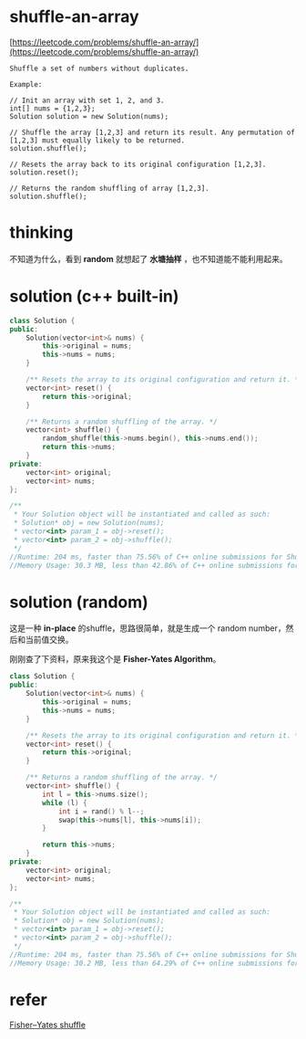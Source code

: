 # shuffle-an-array

[https://leetcode.com/problems/shuffle-an-array/](https://leetcode.com/problems/shuffle-an-array/)

```
Shuffle a set of numbers without duplicates.

Example:

// Init an array with set 1, 2, and 3.
int[] nums = {1,2,3};
Solution solution = new Solution(nums);

// Shuffle the array [1,2,3] and return its result. Any permutation of [1,2,3] must equally likely to be returned.
solution.shuffle();

// Resets the array back to its original configuration [1,2,3].
solution.reset();

// Returns the random shuffling of array [1,2,3].
solution.shuffle();
```

# thinking

不知道为什么，看到 **random** 就想起了 **水塘抽样** ，也不知道能不能利用起来。


# solution (c++ built-in)

```c++
class Solution {
public:
    Solution(vector<int>& nums) {
        this->original = nums;
        this->nums = nums;
    }

    /** Resets the array to its original configuration and return it. */
    vector<int> reset() {
        return this->original;
    }

    /** Returns a random shuffling of the array. */
    vector<int> shuffle() {
        random_shuffle(this->nums.begin(), this->nums.end());
        return this->nums;
    }
private:
    vector<int> original;
    vector<int> nums;
};

/**
 * Your Solution object will be instantiated and called as such:
 * Solution* obj = new Solution(nums);
 * vector<int> param_1 = obj->reset();
 * vector<int> param_2 = obj->shuffle();
 */
//Runtime: 204 ms, faster than 75.56% of C++ online submissions for Shuffle an Array.
//Memory Usage: 30.3 MB, less than 42.86% of C++ online submissions for Shuffle an Array.
```

# solution (random)

这是一种 **in-place** 的shuffle，思路很简单，就是生成一个 random number，然后和当前值交换。

刚刚查了下资料，原来我这个是 **Fisher-Yates Algorithm**。

```c++
class Solution {
public:
    Solution(vector<int>& nums) {
        this->original = nums;
        this->nums = nums;
    }

    /** Resets the array to its original configuration and return it. */
    vector<int> reset() {
        return this->original;
    }

    /** Returns a random shuffling of the array. */
    vector<int> shuffle() {
        int l = this->nums.size();
        while (l) {
            int i = rand() % l--;
            swap(this->nums[l], this->nums[i]);
        }

        return this->nums;
    }
private:
    vector<int> original;
    vector<int> nums;
};

/**
 * Your Solution object will be instantiated and called as such:
 * Solution* obj = new Solution(nums);
 * vector<int> param_1 = obj->reset();
 * vector<int> param_2 = obj->shuffle();
 */
//Runtime: 204 ms, faster than 75.56% of C++ online submissions for Shuffle an Array.
//Memory Usage: 30.2 MB, less than 64.29% of C++ online submissions for Shuffle an Array.
```

# refer

[Fisher–Yates shuffle](https://en.wikipedia.org/wiki/Fisher%E2%80%93Yates_shuffle)
